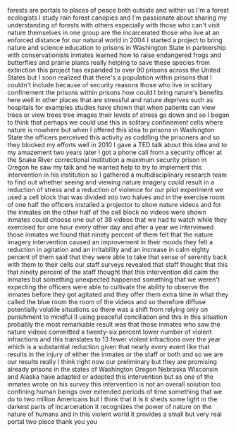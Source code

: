 
forests are portals to places of peace
both outside and within us I&#39;m a forest
ecologists I study rain forest canopies
and I&#39;m passionate about sharing my
understanding of forests with others
especially with those who can&#39;t visit
nature themselves in one group are the
incarcerated those who live at an
enforced distance for our natural world
in 2004 I started a project to bring
nature and science education to prisons
in Washington State in partnership with
conservationists inmates learned how to
raise endangered frogs and butterflies
and prairie plants really helping to
save these species from extinction this
project has expanded to over 90 prisons
across the United States but I soon
realized that there&#39;s a population
within prisons that I couldn&#39;t include
because of security reasons those who
live in solitary confinement the prisons
within prisons how could I bring
nature&#39;s benefits here well in other
places that are stressful and nature
deprives such as hospitals for examples
studies have shown that when patients
can view trees or view trees tree images
their levels of stress go down and so I
began to think that perhaps we could use
this in solitary confinement cells where
nature is nowhere but when I offered
this idea to prisons in Washington State
the officers perceived this activity as
coddling the prisoners and so they
blocked my efforts well in 2010 I gave a
TED talk about this idea and to my
amazement two years later I got a phone
call from a security officer at the
Snake River correctional institution a
maximum security prison in Oregon he saw
my talk and he wanted help to try to
implement this intervention in his
institution so I gathered a
multidisciplinary research team to find
out whether seeing and
viewing nature imagery could result in a
reduction of stress and a reduction of
violence for our pilot experiment we
used a cell block that was divided into
two halves and in the exercise room of
one half the officers installed a
projector to show nature videos and for
the inmates on the other half of the
cell block no videos were shown inmates
could choose one out of 38 videos that
we had to watch while they exercised for
one hour every other day and after a
year we interviewed those inmates we
found that ninety percent of them felt
that the nature imagery intervention
caused an improvement in their moods
they felt a reduction in agitation and
an irritability and an increase in calm
eighty percent of them said that they
were able to take that sense of serenity
back with them to their cells our staff
surveys revealed that staff thought that
this that ninety percent of the staff
thought that this intervention did calm
the inmates but something unexpected
happened something that we weren&#39;t
expecting the officers were able to
cultivate the ability to observe the
inmates before they got agitated and
they offer them extra time in what they
called the blue room the room of the
videos and so therefore diffuse
potentially volatile situations so there
was a shift from relying only on
punishment to mindful II using peaceful
conciliation and this in this situation
probably the most remarkable result was
that those inmates who saw the nature
videos committed a twenty-six percent
lower number of violent infractions and
this translates to 13 fewer violent
infractions over the year which is a
substantial reduction given that nearly
every event like that results in the
injury of either the inmates or the
staff or both and so we are our results
really I think right now
our preliminary but they are promising
already prisons in the states of
Washington Oregon Nebraska Wisconsin and
Alaska have adapted or adopted this
intervention but as one of the inmates
wrote on his survey this intervention is
not an overall solution too confining
human beings over extended periods of
time something that we do to two million
Americans but I think that it is it
sheds some light in the darkest parts of
incarceration it recognizes the power of
nature on the nature of humans and in
this violent world it provides a small
but very real portal two piece thank you
you

